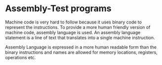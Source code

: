 # Assembly-Test programs


Machine code is very hard to follow because it uses binary code to represent the instructions. To provide a more human friendly version of machine code, assembly language is used.
An assembly language statement is a line of text that translates into a single machine instruction.

Assembly Language is expressed in a more human readable form than the binary instructions and names are allowed for memory locations, registers, operations etc.
